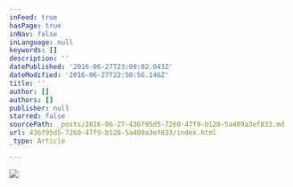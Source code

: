 ```yaml
---
inFeed: true
hasPage: true
inNav: false
inLanguage: null
keywords: []
description: ''
datePublished: '2016-06-27T23:09:02.043Z'
dateModified: '2016-06-27T22:58:56.146Z'
title: ''
author: []
authors: []
publisher: null
starred: false
sourcePath: _posts/2016-06-27-436f95d5-7260-47f9-b120-5a409a3ef833.md
url: 436f95d5-7260-47f9-b120-5a409a3ef833/index.html
_type: Article

---
```

![](https://the-grid-user-content.s3-us-west-2.amazonaws.com/47a63dc4-a990-404f-8767-08931115d6ce.jpg)